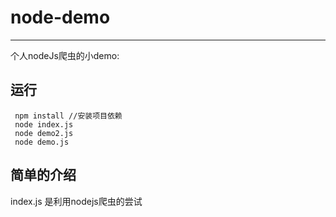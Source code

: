 # node-demo

---
个人nodeJs爬虫的小demo: 

## 运行
```
 npm install //安装项目依赖
 node index.js 
 node demo2.js
 node demo.js
```
## 简单的介绍  
index.js 是利用nodejs爬虫的尝试 
